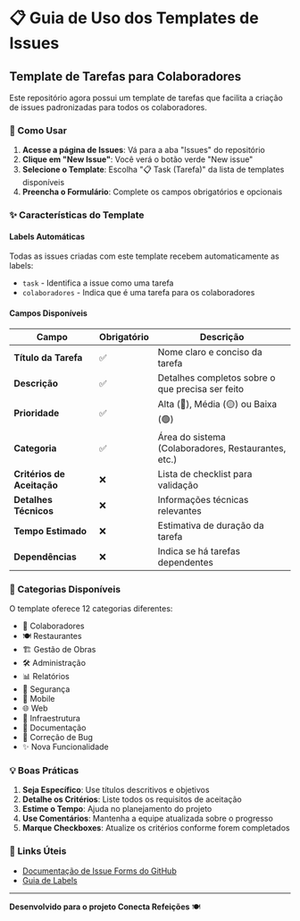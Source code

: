 # 📋 Guia de Uso dos Templates de Issues

## Template de Tarefas para Colaboradores

Este repositório agora possui um template de tarefas que facilita a criação de issues padronizadas para todos os colaboradores.

### 🎯 Como Usar

1. **Acesse a página de Issues**: Vá para a aba "Issues" do repositório
2. **Clique em "New Issue"**: Você verá o botão verde "New issue"
3. **Selecione o Template**: Escolha "📋 Task (Tarefa)" da lista de templates disponíveis
4. **Preencha o Formulário**: Complete os campos obrigatórios e opcionais

### ✨ Características do Template

#### Labels Automáticas
Todas as issues criadas com este template recebem automaticamente as labels:
- `task` - Identifica a issue como uma tarefa
- `colaboradores` - Indica que é uma tarefa para os colaboradores

#### Campos Disponíveis

| Campo | Obrigatório | Descrição |
|-------|-------------|-----------|
| **Título da Tarefa** | ✅ | Nome claro e conciso da tarefa |
| **Descrição** | ✅ | Detalhes completos sobre o que precisa ser feito |
| **Prioridade** | ✅ | Alta (🔴), Média (🟡) ou Baixa (🟢) |
| **Categoria** | ✅ | Área do sistema (Colaboradores, Restaurantes, etc.) |
| **Critérios de Aceitação** | ❌ | Lista de checklist para validação |
| **Detalhes Técnicos** | ❌ | Informações técnicas relevantes |
| **Tempo Estimado** | ❌ | Estimativa de duração da tarefa |
| **Dependências** | ❌ | Indica se há tarefas dependentes |

### 📂 Categorias Disponíveis

O template oferece 12 categorias diferentes:

- 👷 Colaboradores
- 🍽️ Restaurantes
- 🏗️ Gestão de Obras
- 🛠️ Administração
- 📊 Relatórios
- 🔐 Segurança
- 📱 Mobile
- 🌐 Web
- 🔧 Infraestrutura
- 📝 Documentação
- 🐛 Correção de Bug
- ✨ Nova Funcionalidade

### 💡 Boas Práticas

1. **Seja Específico**: Use títulos descritivos e objetivos
2. **Detalhe os Critérios**: Liste todos os requisitos de aceitação
3. **Estime o Tempo**: Ajuda no planejamento do projeto
4. **Use Comentários**: Mantenha a equipe atualizada sobre o progresso
5. **Marque Checkboxes**: Atualize os critérios conforme forem completados

### 🔗 Links Úteis

- [Documentação de Issue Forms do GitHub](https://docs.github.com/en/communities/using-templates-to-encourage-useful-issues-and-pull-requests/syntax-for-issue-forms)
- [Guia de Labels](https://docs.github.com/en/issues/using-labels-and-milestones-to-track-work/managing-labels)

---

**Desenvolvido para o projeto Conecta Refeições** 🍽️
